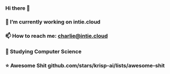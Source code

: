 ### Hi there 👋

### 🔭 I’m currently working on intie.cloud
### 📫 How to reach me: charlie@intie.cloud
### 🏫 Studying Computer Science
### ⭐ Awesome Shit github.com/stars/krisp-ai/lists/awesome-shit

<!--
**krisp-ai/krisp-ai** is a ✨ _special_ ✨ repository because its `README.md` (this file) appears on your GitHub profile.

Here are some ideas to get you started:

- 🔭 I’m currently working on ...
- 🌱 I’m currently learning ...
- 👯 I’m looking to collaborate on ...
- 🤔 I’m looking for help with ...
- 💬 Ask me about ...
- 📫 How to reach me: ...
- 😄 Pronouns: ...
- ⚡ Fun fact: ...
-->
